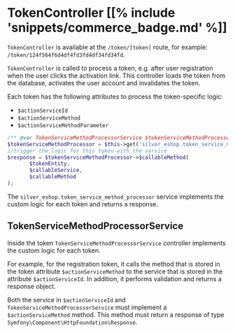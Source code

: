 # TokenController [[% include 'snippets/commerce_badge.md' %]]

`TokenController` is available at the `/token/[token]` route,
for example: `/token/124f564f6d4df4fd3fd4df34fd34fd`.

`TokenController` is called to process a token, e.g. after user registration when the user clicks the activation link.
This controller loads the token from the database, activates the user account and invalidates the token.

Each token has the following attributes to process the token-specific logic:

- `$actionServiceId`
- `$actionServiceMethod`
- `$actionServiceMethodParameter`

``` php
/** @var TokenServiceMethodProcessorService $tokenServiceMethodProcessor */
$tokenServiceMethodProcessor = $this->get('silver_eshop.token_service_method_processor');
//trigger the logic for this token with the service
$response = $tokenServiceMethodProcessor->$callableMethod(
       $tokenEntity,
       $callableService,
       $callableMethod
);
```

The `silver_eshop.token_service_method_processor` service implements the custom logic for each token and returns a response.

## TokenServiceMethodProcessorService

Inside the token `TokenServiceMethodProcessorService` controller implements the custom logic for each token.

For example, for the registration token, it calls the method that is stored in the token attribute `$actionServiceMethod`
to the service that is stored in the attribute `$actionServiceId`. In addition, it performs validation and returns a response object.

Both the service in `$actionServiceId` and `TokenServiceMethodProcessorService` must implement a `$actionServiceMethod` method.
This method must return a response of type `Symfony\Component\HttpFoundation\Response`.
